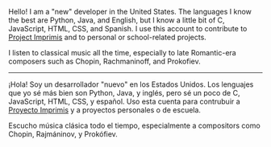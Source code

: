 Hello! I am a "new" developer in the United States. The languages I know the best are Python, Java, and English, but I know a little bit of C, JavaScript, HTML, CSS, and Spanish. I use this account to contribute to [Project Imprimis](https://github.com/project-imprimis) and to personal or school-related projects.

I listen to classical music all the time, especially to late Romantic-era composers such as Chopin, Rachmaninoff, and Prokofiev.

---

¡Hola! Soy un desarrollador "nuevo" en los Estados Unidos. Los lenguajes que yo sé más bien son Python, Java, y inglés, pero sé un poco de C, JavaScript, HTML, CSS, y español. Uso esta cuenta para contrubuir a [Proyecto Imprimis](https://github.com/project-imprimis) y a proyectos personales o de escuela.

Escucho música clásica todo el tiempo, especialmente a compositors como Chopin, Rajmáninov, y Prokófiev.

<!--
**b-sharman/b-sharman** is a ✨ _special_ ✨ repository because its `README.md` (this file) appears on your GitHub profile.

Here are some ideas to get you started:

- 🔭 I’m currently working on ...
- 🌱 I’m currently learning ...
- 👯 I’m looking to collaborate on ...
- 🤔 I’m looking for help with ...
- 💬 Ask me about ...
- 📫 How to reach me: ...
- 😄 Pronouns: ...
- ⚡ Fun fact: ...
-->
